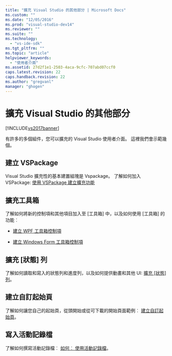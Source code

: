 ```yaml
---
title: "擴充 Visual Studio 的其他部分 | Microsoft Docs"
ms.custom: ""
ms.date: "12/05/2016"
ms.prod: "visual-studio-dev14"
ms.reviewer: ""
ms.suite: ""
ms.technology: 
  - "vs-ide-sdk"
ms.tgt_pltfrm: ""
ms.topic: "article"
helpviewer_keywords: 
  - "使用者介面"
ms.assetid: 27d2f1e1-2503-4aca-9cfc-707abd07ccf0
caps.latest.revision: 22
caps.handback.revision: 22
ms.author: "gregvanl"
manager: "ghogen"
---
```

# 擴充 Visual Studio 的其他部分
[!INCLUDE[vs2017banner](../code-quality/includes/vs2017banner.md)]

有許多的多個組件，您可以擴充的 Visual Studio 使用者介面。 這裡我們會示範幾個。  
  
## 建立 VSPackage  
 Visual Studio 擴充性的基本建置組塊是 Vspackage。  了解如何加入 VSPackage: [使用 VSPackage 建立擴充功能](../extensibility/creating-an-extension-with-a-vspackage.md)  
  
## 擴充工具箱  
 了解如何將新的控制項和其他項目加入至 \[工具箱\] 中，以及如何使用 \[工具箱\] 的功能︰  
  
-   [建立 WPF 工具箱控制項](../extensibility/creating-a-wpf-toolbox-control.md)  
  
-   [建立 Windows Form 工具箱控制項](../extensibility/creating-a-windows-forms-toolbox-control.md)  
  
## 擴充 \[狀態\] 列  
 了解如何讀取和寫入的狀態列和進度列，以及如何提供動畫和其他 UI: [擴充 \[狀態\] 列](../Topic/Extending%20the%20Status%20Bar.md)。  
  
## 建立自訂起始頁  
 了解如何讓您自己的起始頁，從頭開始或從可下載的開始頁面範例︰ [建立自訂起始頁](../extensibility/creating-a-custom-start-page.md)。  
  
## 寫入活動記錄檔  
 了解如何撰寫活動記錄檔︰ [如何︰ 使用活動記錄檔](../extensibility/how-to-use-the-activity-log.md)。